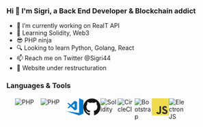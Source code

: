 ### Hi 👋 I'm Sigri, a Back End Developer & Blockchain addict

  - 🔭 I’m currently working on RealT API
  - 🌱 Learning Solidity, Web3
  - 😎 PHP ninja
  - 🔍 Looking to learn Python, Golang, React
  - 📫 Reach me on Twitter @Sigri44
  - 🚧 Website under restructuration
###

### Languages & Tools ###

<div style="margin:20px">
 <img align="left" alt="PHP" width="60px" src="https://www.php.net/images/logos/new-php-logo.png" />
 <img align="left" alt="PHP" width="60px" src="https://fr.wikipedia.org/wiki/PhpStorm#/media/Fichier:Phpstorm.png" />
 <img align="left" alt="Visual Studio Code" width="40px" src="https://raw.githubusercontent.com/github/explore/80688e429a7d4ef2fca1e82350fe8e3517d3494d/topics/visual-studio-code/visual-studio-code.png" />
 <img align="left" alt="GitHub" width="40px" src="https://raw.githubusercontent.com/github/explore/78df643247d429f6cc873026c0622819ad797942/topics/github/github.png" />
 <img align="left" alt="Solidity" width="40px" src="https://solidity-fr.readthedocs.io/fr/latest/_images/logo.svg" />
 <img align="left" alt="CircleCI" width="40px" src="https://upload.wikimedia.org/wikipedia/commons/thumb/8/82/Circleci-icon-logo.svg/200px-Circleci-icon-logo.svg.png" />
 <img align="left" alt="Bootstrap" width="40px" src="https://upload.wikimedia.org/wikipedia/commons/thumb/b/b2/Bootstrap_logo.svg/480px-Bootstrap_logo.svg.png" />
 <img align="left" alt="JavaScript" width="40px" src="https://raw.githubusercontent.com/github/explore/80688e429a7d4ef2fca1e82350fe8e3517d3494d/topics/javascript/javascript.png" />
 <img align="left" alt="ElectronJS" width="40px" src="https://upload.wikimedia.org/wikipedia/commons/thumb/9/91/Electron_Software_Framework_Logo.svg/1200px-Electron_Software_Framework_Logo.svg.png" />
</div>
